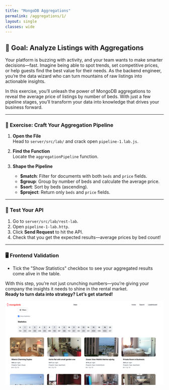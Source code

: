 ```yaml
---
title: "MongoDB Aggregations"
permalink: /aggregations/1/
layout: single
classes: wide
---
```


## 🚀 Goal: Analyze Listings with Aggregations

Your platform is buzzing with activity, and your team wants to make smarter decisions—fast. Imagine being able to spot trends, set competitive prices, or help guests find the best value for their needs. As the backend engineer, you’re the data wizard who can turn mountains of raw listings into actionable insights.

In this exercise, you’ll unleash the power of MongoDB aggregations to reveal the average price of listings by number of beds. With just a few pipeline stages, you’ll transform your data into knowledge that drives your business forward.

---

### 🧩 Exercise: Craft Your Aggregation Pipeline

1. **Open the File**  
   Head to `server/src/lab/` and crack open `pipeline-1.lab.js`.

2. **Find the Function**  
   Locate the `aggregationPipeline` function.

3. **Shape the Pipeline**  
   - **$match**: Filter for documents with both `beds` and `price` fields.  
   - **$group**: Group by number of beds and calculate the average price.  
   - **$sort**: Sort by beds (ascending).  
   - **$project**: Return only `beds` and `price` fields.

---

### 🚦 Test Your API

1. Go to `server/src/lab/rest-lab`.
2. Open `pipeline-1-lab.http`.
3. Click **Send Request** to hit the API.
4. Check that you get the expected results—average prices by bed count!

---

### 🖥️ Frontend Validation

- Tick the "Show Statistics" checkbox to see your aggregated results come alive in the table.

With this step, you’re not just crunching numbers—you’re giving your company the insights it needs to shine in the rental market.  
**Ready to turn data into strategy? Let’s get started!**

![pipeline-1-lab](../../assets/images/pipeline-1-lab.png)
